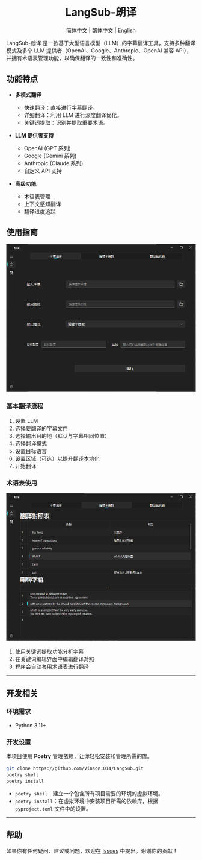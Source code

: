 <div align="center">
  <h1>LangSub-朗译</h1> 
  <p>
    <a href="README_zh_CN.md">简体中文</a> | 
    <a href="../../README.md">繁体中文</a> | 
    <a href="README_EN.md">English</a>
  </p>
</div>

LangSub-朗译 是一款基于大型语言模型（LLM）的字幕翻译工具，支持多种翻译模式及多个 LLM 提供者（OpenAI、Google、Anthropic、OpenAI 兼容 API），并拥有术语表管理功能，以确保翻译的一致性和准确性。

## 功能特点

- **多模式翻译**
  - 快速翻译：直接进行字幕翻译。
  - 详细翻译：利用 LLM 进行深度翻译优化。
  - 关键词提取：识别并提取重要术语。

- **LLM 提供者支持**
  - OpenAI (GPT 系列)
  - Google (Gemini 系列)
  - Anthropic (Claude 系列)
  - 自定义 API 支持

- **高级功能**
  - 术语表管理
  - 上下文感知翻译
  - 翻译进度追踪

## 使用指南
![alt text](/docs/attachments/image.png)

### 基本翻译流程
1. 设置 LLM
2. 选择要翻译的字幕文件
3. 选择输出目的地（默认与字幕相同位置）
4. 选择翻译模式
5. 设置目标语言
6. 设置区域（可选）以提升翻译本地化
7. 开始翻译

### 术语表使用
![alt text](/docs/attachments/image-1.png)
1. 使用关键词提取功能分析字幕
2. 在关键词编辑界面中编辑翻译对照
3. 程序会自动套用术语表进行翻译

---

## 开发相关

### 环境需求
- Python 3.11+

### 开发设置

本项目使用 **Poetry** 管理依赖，让你轻松安装和管理所需的库。

```bash
git clone https://github.com/Vinson1014/LangSub.git
poetry shell
poetry install
```

*  `poetry shell`：建立一个包含所有项目需要的环境的虚拟环境。
* `poetry install`：在虚拟环境中安装项目所需的依赖库，根据 `pyproject.toml` 文件中的设置。

---

## 帮助

如果你有任何疑问、建议或问题，欢迎在 [Issues](https://github.com/Vinson1014/LangSub/issues) 中提出。谢谢你的贡献！

